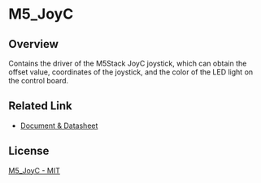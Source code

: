 # M5_JoyC

## Overview

Contains the driver of the M5Stack JoyC joystick, which can obtain the offset value, coordinates of the joystick, and the color of the LED light on the control board.

## Related Link

- [Document & Datasheet](https://docs.m5stack.com/en/hat/hat-joyc)

## License

[M5_JoyC - MIT](LICENSE)
